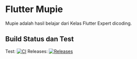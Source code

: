 # Flutter Mupie
Mupie adalah hasil belajar dari Kelas Flutter Expert dicoding.

## Build Status dan Test
Test: [![CI](https://github.com/iniudin/mupie/actions/workflows/ci.yml/badge.svg)](https://github.com/iniudin/mupie/actions/workflows/ci.yml)
Releases: [![Releases](https://github.com/iniudin/mupie/actions/workflows/releases.yml/badge.svg)](https://github.com/iniudin/mupie/actions/workflows/releases.yml)